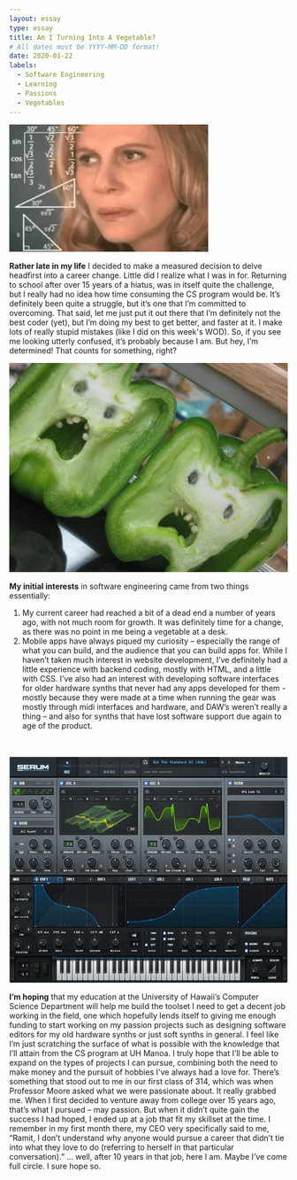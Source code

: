 ```yaml
---
layout: essay
type: essay
title: Am I Turning Into A Vegetable?
# All dates must be YYYY-MM-DD format!
date: 2020-01-22
labels:
  - Software Engineering
  - Learning
  - Passions
  - Vegetables
---
```


<img class="ui small left circular floated image" src="../images/confused.gif">

**Rather late in my life** I decided to make a measured decision to delve headfirst into a career change. Little did I realize what I was in for. Returning to school after over 15 years of a hiatus, was in itself quite the challenge, but I really had no idea how time consuming the CS program would be. It’s definitely been quite a struggle, but it’s one that I’m committed to overcoming. That said, let me just put it out there that I’m definitely not the best coder (yet), but I’m doing my best to get better, and faster at it. I make lots of really stupid mistakes (like I did on this week's WOD). So, if you see me looking utterly confused, it’s probably because I am. But hey, I’m determined! That counts for something, right?
<br>


<img class="ui small left circular floated image" src="../images/vegetable.jpg">

**My initial interests** in software engineering came from two things essentially: 
1) My current career had reached a bit of a dead end a number of years ago, with not much room for growth. It was definitely time for a change, as there was no point in me being a vegetable at a desk.
2) Mobile apps have always piqued my curiosity – especially the range of what you can build, and the audience that you can build apps for. While I haven’t taken much interest in website development, I’ve definitely had a little experience with backend coding, mostly with HTML, and a little with CSS. I’ve also had an interest with developing software interfaces for older hardware synths that never had any apps developed for them - mostly because they were made at a time when running the gear was mostly through midi interfaces and hardware, and DAW’s weren’t really a thing – and also for synths that have lost software support due again to age of the product. 
<br>
<br>
<div class="ui divider"></div>

<img class="ui small left circular floated image" src="../images/serum.gif">

**I’m hoping** that my education at the University of Hawaii’s Computer Science Department will help me build the toolset I need to get a decent job working in the field, one which hopefully lends itself to giving me enough funding to start working on my passion projects such as designing software editors for my old hardware synths or just soft synths in general. I feel like I’m just scratching the surface of what is possible with the knowledge that I’ll attain from the CS program at UH Manoa. I truly hope that I’ll be able to expand on the types of projects I can pursue, combining both the need to make money and the pursuit of hobbies I've always had a love for. There’s something that stood out to me in our first class of 314, which was when Professor Moore asked what we were passionate about. It really grabbed me. When I first decided to venture away from college over 15 years ago, that’s what I pursued – may passion. But when it didn’t quite gain the success I had hoped, I ended up at a job that fit my skillset at the time. I remember in my first month there, my CEO very specifically said to me, “Ramit, I don’t understand why anyone would pursue a career that didn’t tie into what they love to do (referring to herself in that particular conversation).”  … well, after 10 years in that job, here I am. Maybe I’ve come full circle. I sure hope so.
<br>
